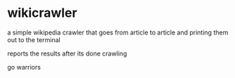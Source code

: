 # wikicrawler
a simple wikipedia crawler that goes from article to article and printing them out to the terminal

reports the results after its done crawling

go warriors
